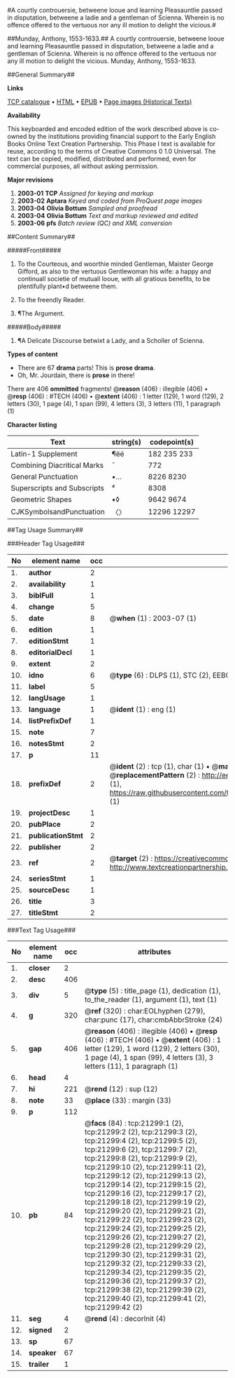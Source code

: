 #A courtly controuersie, betweene looue and learning Pleasauntlie passed in disputation, betweene a ladie and a gentleman of Scienna. Wherein is no offence offered to the vertuous nor any ill motion to delight the vicious.#

##Munday, Anthony, 1553-1633.##
A courtly controuersie, betweene looue and learning Pleasauntlie passed in disputation, betweene a ladie and a gentleman of Scienna. Wherein is no offence offered to the vertuous nor any ill motion to delight the vicious.
Munday, Anthony, 1553-1633.

##General Summary##

**Links**

[TCP catalogue](http://www.ota.ox.ac.uk/tcp/)  • 
[HTML](http://tei.it.ox.ac.uk/tcp/Texts-HTML/free/A07/A07896.html)  • 
[EPUB](http://tei.it.ox.ac.uk/tcp/Texts-EPUB/free/A07/A07896.epub) • 
[Page images (Historical Texts)](https://data.historicaltexts.jisc.ac.uk/view?pubId=eebo-99855796e&pageId=eebo-99855796e-21299-1)

**Availability**

This keyboarded and encoded edition of the
	       work described above is co-owned by the institutions
	       providing financial support to the Early English Books
	       Online Text Creation Partnership. This Phase I text is
	       available for reuse, according to the terms of Creative
	       Commons 0 1.0 Universal. The text can be copied,
	       modified, distributed and performed, even for
	       commercial purposes, all without asking permission.

**Major revisions**

1. __2003-01__ __TCP__ *Assigned for keying and markup*
1. __2003-02__ __Aptara__ *Keyed and coded from ProQuest page images*
1. __2003-04__ __Olivia Bottum__ *Sampled and proofread*
1. __2003-04__ __Olivia Bottum__ *Text and markup reviewed and edited*
1. __2003-06__ __pfs__ *Batch review (QC) and XML conversion*

##Content Summary##

#####Front#####

1. To the Courteous, and
woorthie minded Gentleman,
Maister George Gifford,
as also to the vertuous Gentlewoman
his wife: a happy and
continuall societie of mutuall
looue, with all gratious
benefits, to be plentifully
plant•d betweene
them.

1. To the freendly
Reader.

1. ¶The Argument.

#####Body#####

1. ¶A Delicate Discourse
betwixt a Lady, and a
Scholler of Scienna.

**Types of content**

  * There are 67 **drama** parts! This is **prose drama**.
  * Oh, Mr. Jourdain, there is **prose** in there!

There are 406 **ommitted** fragments! 
 @__reason__ (406) : illegible (406)  •  @__resp__ (406) : #TECH (406)  •  @__extent__ (406) : 1 letter (129), 1 word (129), 2 letters (30), 1 page (4), 1 span (99), 4 letters (3), 3 letters (11), 1 paragraph (1)

**Character listing**


|Text|string(s)|codepoint(s)|
|---|---|---|
|Latin-1 Supplement|¶ëé|182 235 233|
|Combining             Diacritical Marks|̄|772|
|General Punctuation|•…|8226 8230|
|Superscripts             and Subscripts|⁴|8308|
|Geometric Shapes|▪◊|9642 9674|
|CJKSymbolsandPunctuation|〈〉|12296 12297|

##Tag Usage Summary##

###Header Tag Usage###

|No|element name|occ|attributes|
|---|---|---|---|
|1.|__author__|2||
|2.|__availability__|1||
|3.|__biblFull__|1||
|4.|__change__|5||
|5.|__date__|8| @__when__ (1) : 2003-07 (1)|
|6.|__edition__|1||
|7.|__editionStmt__|1||
|8.|__editorialDecl__|1||
|9.|__extent__|2||
|10.|__idno__|6| @__type__ (6) : DLPS (1), STC (2), EEBO-CITATION (1), PROQUEST (1), VID (1)|
|11.|__label__|5||
|12.|__langUsage__|1||
|13.|__language__|1| @__ident__ (1) : eng (1)|
|14.|__listPrefixDef__|1||
|15.|__note__|7||
|16.|__notesStmt__|2||
|17.|__p__|11||
|18.|__prefixDef__|2| @__ident__ (2) : tcp (1), char (1)  •  @__matchPattern__ (2) : ([0-9\-]+):([0-9IVX]+) (1), (.+) (1)  •  @__replacementPattern__ (2) : http://eebo.chadwyck.com/downloadtiff?vid=$1&page=$2 (1), https://raw.githubusercontent.com/textcreationpartnership/Texts/master/tcpchars.xml#$1 (1)|
|19.|__projectDesc__|1||
|20.|__pubPlace__|2||
|21.|__publicationStmt__|2||
|22.|__publisher__|2||
|23.|__ref__|2| @__target__ (2) : https://creativecommons.org/publicdomain/zero/1.0/ (1), http://www.textcreationpartnership.org/docs/. (1)|
|24.|__seriesStmt__|1||
|25.|__sourceDesc__|1||
|26.|__title__|3||
|27.|__titleStmt__|2||


###Text Tag Usage###

|No|element name|occ|attributes|
|---|---|---|---|
|1.|__closer__|2||
|2.|__desc__|406||
|3.|__div__|5| @__type__ (5) : title_page (1), dedication (1), to_the_reader (1), argument (1), text (1)|
|4.|__g__|320| @__ref__ (320) : char:EOLhyphen (279), char:punc (17), char:cmbAbbrStroke (24)|
|5.|__gap__|406| @__reason__ (406) : illegible (406)  •  @__resp__ (406) : #TECH (406)  •  @__extent__ (406) : 1 letter (129), 1 word (129), 2 letters (30), 1 page (4), 1 span (99), 4 letters (3), 3 letters (11), 1 paragraph (1)|
|6.|__head__|4||
|7.|__hi__|221| @__rend__ (12) : sup (12)|
|8.|__note__|33| @__place__ (33) : margin (33)|
|9.|__p__|112||
|10.|__pb__|84| @__facs__ (84) : tcp:21299:1 (2), tcp:21299:2 (2), tcp:21299:3 (2), tcp:21299:4 (2), tcp:21299:5 (2), tcp:21299:6 (2), tcp:21299:7 (2), tcp:21299:8 (2), tcp:21299:9 (2), tcp:21299:10 (2), tcp:21299:11 (2), tcp:21299:12 (2), tcp:21299:13 (2), tcp:21299:14 (2), tcp:21299:15 (2), tcp:21299:16 (2), tcp:21299:17 (2), tcp:21299:18 (2), tcp:21299:19 (2), tcp:21299:20 (2), tcp:21299:21 (2), tcp:21299:22 (2), tcp:21299:23 (2), tcp:21299:24 (2), tcp:21299:25 (2), tcp:21299:26 (2), tcp:21299:27 (2), tcp:21299:28 (2), tcp:21299:29 (2), tcp:21299:30 (2), tcp:21299:31 (2), tcp:21299:32 (2), tcp:21299:33 (2), tcp:21299:34 (2), tcp:21299:35 (2), tcp:21299:36 (2), tcp:21299:37 (2), tcp:21299:38 (2), tcp:21299:39 (2), tcp:21299:40 (2), tcp:21299:41 (2), tcp:21299:42 (2)|
|11.|__seg__|4| @__rend__ (4) : decorInit (4)|
|12.|__signed__|2||
|13.|__sp__|67||
|14.|__speaker__|67||
|15.|__trailer__|1||
